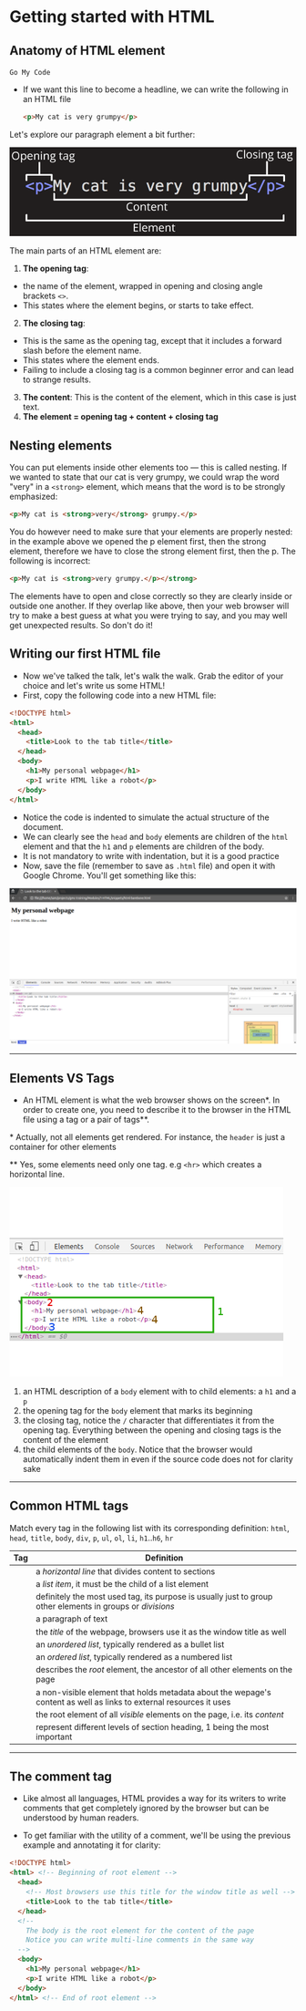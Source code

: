 # Getting started with HTML

## Anatomy of HTML element

  ```code
  Go My Code
  ```

* If we want this line to become a headline, we can write the following in an HTML file

  ```html
  <p>My cat is very grumpy</p>
  ```

Let's explore our paragraph element a bit further:

<p align="center">
  <img src="img/grumpy-cat-small.png" alt="">
</p>

The main parts of an HTML element are:

1. **The opening tag**:
  * the name of the element, wrapped in opening and closing angle brackets `<>`.
  * This states where the element begins, or starts to take effect.

2. **The closing tag**:
  * This is the same as the opening tag, except that it includes a forward slash before the element name.
  * This states where the element ends.
  * Failing to include a closing tag is a common beginner error and can lead to strange results.

3. **The content**:
  This is the content of the element, which in this case is just text.
4. **The element = opening tag + content + closing tag**

## Nesting elements

You can put elements inside other elements too — this is called nesting. If we wanted to state that our cat is very grumpy, we could wrap the word "very" in a `<strong>` element, which means that the word is to be strongly emphasized:

```html
<p>My cat is <strong>very</strong> grumpy.</p>
```

You do however need to make sure that your elements are properly nested: in the example above we opened the p element first, then the strong element, therefore we have to close the strong element first, then the p. The following is incorrect:

```html
<p>My cat is <strong>very grumpy.</p></strong>
```

The elements have to open and close correctly so they are clearly inside or outside one another. If they overlap like above, then your web browser will try to make a best guess at what you were trying to say, and you may well get unexpected results. So don't do it!

## Writing our first HTML file

* Now we've talked the talk, let's walk the walk. Grab the editor of your choice and let's write us some HTML!
* First, copy the following code into a new HTML file:

```html
<!DOCTYPE html>
<html>
  <head>
    <title>Look to the tab title</title>
  </head>
  <body>
    <h1>My personal webpage</h1>
    <p>I write HTML like a robot</p>
  </body>
</html>
```

* Notice the code is indented to simulate the actual structure of the document.
* We can clearly see the `head` and `body` elements are children of the `html` element and that the `h1` and `p` elements are children of the body.
* It is not mandatory to write with indentation, but it is a good practice
* Now, save the file (remember to save as `.html` file) and open it with Google Chrome. You'll get something like this:

![screenshot of barebone HTML file](img/html-barebone.png)

---

## Elements VS Tags

* An HTML element is what the web browser shows on the screen*. In order to create one, you need to describe it to the browser in the HTML file using a tag or a pair of tags**.


\* Actually, not all elements get rendered. For instance, the `header` is just a container for other elements

** Yes, some elements need only one tag. e.g `<hr>` which creates a horizontal line.

![`image explaining content of HTML element`](img/html-elemnt-vs-tag.png)

1. an HTML description of a `body` element with to child elements: a `h1` and a `p`
2. the opening tag for the `body` element that marks its beginning
3. the closing tag, notice the `/` character that differentiates it from the opening tag. Everything between the opening and closing tags is the content of the element
4. the child elements of the `body`. Notice that the browser would automatically indent them in even if the source code does not for clarity sake

---

## Common HTML tags

Match every tag in the following list with its corresponding definition: `html`, `head`, `title`, `body`, `div`, `p`, `ul`, `ol`, `li`, `h1`..`h6`, `hr`

| Tag | Definition |
|---|---|
|| a *horizontal line* that divides content to sections |
|| a *list item*, it must be the child of a list element |
|| definitely the most used tag, its purpose is usually just to group other elements in groups or *divisions* |
|| a paragraph of text |
|| the *title* of the webpage, browsers use it as the window title as well |
|| an *unordered list*, typically rendered as a bullet list |
|| an *ordered list*, typically rendered as a numbered list |
|| describes the *root* element, the ancestor of all other elements on the page |
|| a non-visible element that holds metadata about the wepage's content as well as links to external resources it uses  |
|| the root element of all *visible* elements on the page, i.e. its *content* |
|| represent different levels of section heading, 1 being the most important |

---

## The comment tag

* Like almost all languages, HTML provides a way for its writers to write comments that get completely ignored by the browser but can be understood by human readers.

* To get familiar with the utility of a comment, we'll be using the previous example and annotating it for clarity:

```html
<!DOCTYPE html>
<html> <!-- Beginning of root element -->
  <head>
    <!-- Most browsers use this title for the window title as well -->
    <title>Look to the tab title</title>
  </head>
  <!--
    The body is the root element for the content of the page
    Notice you can write multi-line comments in the same way
  -->
  <body>
    <h1>My personal webpage</h1>
    <p>I write HTML like a robot</p>
  </body>
</html> <!-- End of root element -->
```
